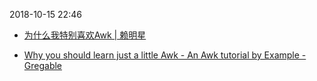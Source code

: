 2018-10-15 22:46
- [为什么我特别喜欢Awk | 赖明星](http://mingxinglai.com/cn/2012/12/Why-I-like-AWK/)

- [Why you should learn just a little Awk - An Awk tutorial by Example - Gregable](https://gregable.com/2010/09/why-you-should-know-just-little-awk.html)